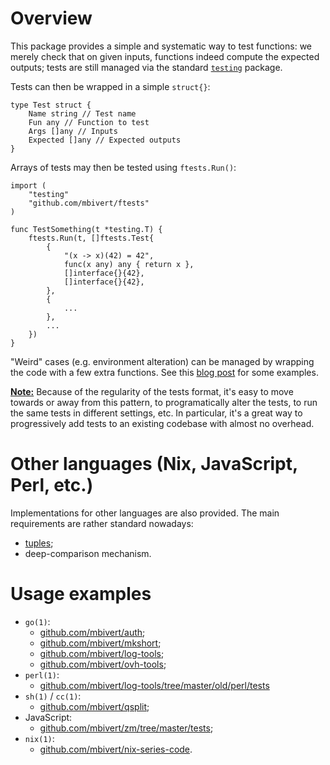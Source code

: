 # Overview
This package provides a simple and systematic way to test
functions: we merely check that on given inputs, functions indeed
compute the expected outputs; tests are still managed via the
standard [``testing``][godoc-testing] package.

Tests can then be wrapped in a simple ``struct{}``:

    type Test struct {
    	Name string // Test name
    	Fun any // Function to test
    	Args []any // Inputs
    	Expected []any // Expected outputs
    }

Arrays of tests may then be tested using ``ftests.Run()``:

    import (
    	"testing"
    	"github.com/mbivert/ftests"
    )

    func TestSomething(t *testing.T) {
    	ftests.Run(t, []ftests.Test{
    		{
    			"(x -> x)(42) = 42",
    			func(x any) any { return x },
    			[]interface{}{42},
    			[]interface{}{42},
    		},
    		{
        		...
    		},
    		...
    	})
    }

"Weird" cases (e.g. environment alteration) can be managed
by wrapping the code with a few extra functions. See
this [blog post][tales-ftest] for some examples.

**<u>Note:</u>** Because of the regularity of the tests format,
it's easy to move towards or away from this pattern, to programatically
alter the tests, to run the same tests in different settings, etc.
In particular, it's a great way to progressively add
tests to an existing codebase with almost no overhead.

# Other languages (Nix, JavaScript, Perl, etc.)
Implementations for other languages are also provided. The
main requirements are rather standard nowadays:

  - [tuples][wp-en-tuple];
  - deep-comparison mechanism.

# Usage examples

  - ``go(1)``:
    - [github.com/mbivert/auth][github.com/mbivert/auth];
    - [github.com/mbivert/mkshort][github.com/mbivert/mkshort];
    - [github.com/mbivert/log-tools][github.com/mbivert/log-tools];
    - [github.com/mbivert/ovh-tools][github.com/mbivert/ovh-tools];
  - ``perl(1)``:
    - [github.com/mbivert/log-tools/tree/master/old/perl/tests][github.com/mbivert/log-tools/tree/master/old/perl/tests]
  - ``sh(1)`` / ``cc(1)``:
    - [github.com/mbivert/qsplit][github.com/mbivert/qsplit];
  - JavaScript:
    - [github.com/mbivert/zm/tree/master/tests][github.com/mbivert/zm/tree/master/tests];
  - ``nix(1)``:
    - [github.com/mbivert/nix-series-code][github.com/mbivert/nix-series-code].

[tales-ftest]: https://tales.mbivert.com/on-function-based-test-framework/

[wp-en-tuple]: https://en.wikipedia.org/wiki/Tuple

[github.com/mbivert/auth]:    https://github.com/mbivert/auth
[github.com/mbivert/mkshort]: https://github.com/mbivert/mkshort
[github.com/mbivert/qsplit]: https://github.com/mbivert/qsplit
[github.com/mbivert/log-tools]: https://github.com/mbivert/log-tools
[github.com/mbivert/ovh-tools]: https://github.com/mbivert/ovh-tools

[github.com/mbivert/log-tools/tree/master/old/perl/tests]: https://github.com/mbivert/log-tools/tree/master/old/perl/tests

[github.com/mbivert/zm/tree/master/tests]: https://github.com/mbivert/zm/tree/master/tests

[github.com/mbivert/nix-series-code]: https://github.com/mbivert/nix-series-code

[godoc-testing]: https://pkg.go.dev/testing
